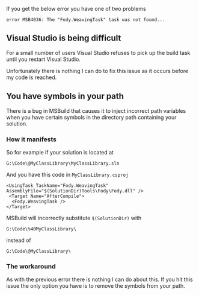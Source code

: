 If you get the below error you have one of two problems

    error MSB4036: The "Fody.WeavingTask" task was not found...

## Visual Studio is being difficult 

For a small number of users Visual Studio refuses to pick up the build task until you restart Visual Studio. 

Unfortunately there is nothing I can do to fix this issue as it occurs before my code is reached.

## You have symbols in your path 

There is a bug in MSBuild that causes it to inject incorrect path variables when you have certain symbols in the directory path containing your solution.

### How it manifests 

So for example if your solution is located at 

`G:\Code\@MyClassLibrary\MyClassLibrary.sln`

And you have this code in `MyClassLibrary.csproj`


    <UsingTask TaskName="Fody.WeavingTask" 
    AssemblyFile="$(SolutionDir)Tools\Fody\Fody.dll" />
     <Target Name="AfterCompile">
      <Fody.WeavingTask />
    </Target>

MSBuild will incorrectly substitute `$(SolutionDir)` with

`G:\Code\%40MyClassLibrary\` 

instead of 

`G:\Code\@MyClassLibrary\`

### The workaround 

As with the previous error there is nothing I can do about this. If you hit this issue the only option you have is to remove the symbols from your path.
